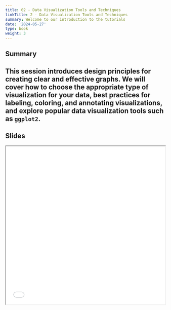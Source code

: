 ```yaml
---
title: 02 - Data Visualization Tools and Techniques
linkTitle: 2 - Data Visualization Tools and Techniques
summary: Welcome to our introduction to the tutorials
date: '2024-05-27'
type: book
weight: 3
---
```


## Summary

This session introduces design principles for creating clear and effective graphs. We will cover how to choose the appropriate type of visualization for your data, best practices for labeling, coloring, and annotating visualizations, and explore popular data visualization tools such as `ggplot2`.
---

## Slides

<iframe src="../d5s2-data-viz-tools.pdf#view=fit" width="100%" height="500px">
    </iframe>

<!--
## Courses in this program

{{< list_children >}}

{{< figure src="featured.jpg" >}}

{{< callout note >}}
The parameter $\mu$ is the mean or expectation of the distribution.
$\sigma$ is its standard deviation.
The variance of the distribution is $\sigma^{2}$.
{{< /callout >}}
-->
